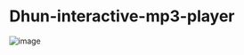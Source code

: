 # Dhun-interactive-mp3-player
![image](https://user-images.githubusercontent.com/40793796/162576109-03b863c9-c600-4fae-af24-892be1e1fceb.png)
